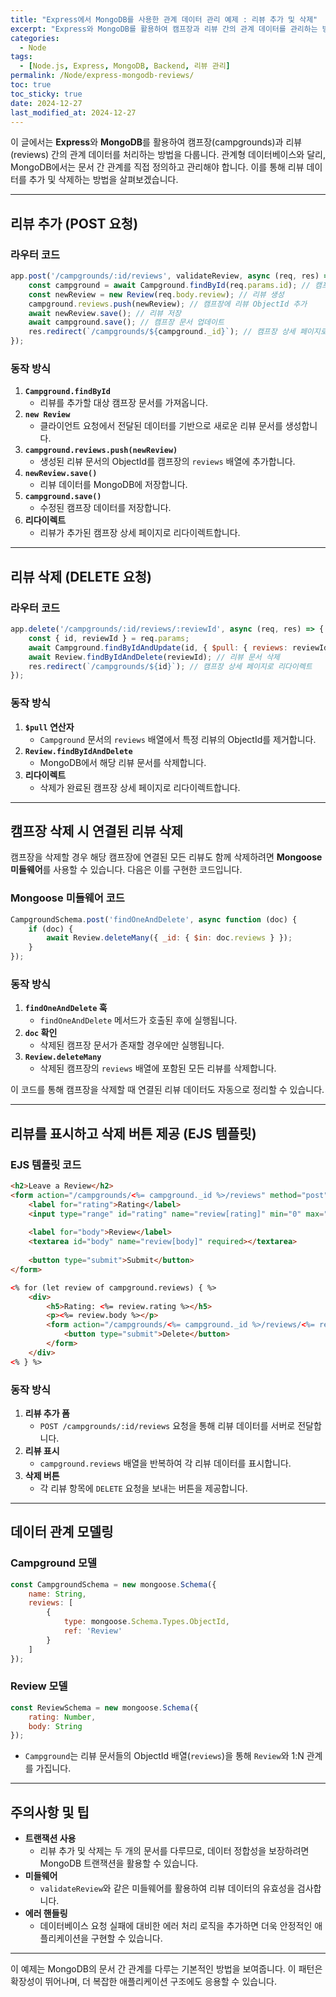 ```yaml
---
title: "Express에서 MongoDB를 사용한 관계 데이터 관리 예제 : 리뷰 추가 및 삭제"
excerpt: "Express와 MongoDB를 활용하여 캠프장과 리뷰 간의 관계 데이터를 관리하는 방법을 상세히 설명합니다."
categories:
  - Node
tags:
  - [Node.js, Express, MongoDB, Backend, 리뷰 관리]
permalink: /Node/express-mongodb-reviews/
toc: true
toc_sticky: true
date: 2024-12-27
last_modified_at: 2024-12-27 
---
```


이 글에서는 **Express**와 **MongoDB**를 활용하여 캠프장(campgrounds)과 리뷰(reviews) 간의 관계 데이터를 처리하는 방법을 다룹니다. 관계형 데이터베이스와 달리, MongoDB에서는 문서 간 관계를 직접 정의하고 관리해야 합니다. 이를 통해 리뷰 데이터를 추가 및 삭제하는 방법을 살펴보겠습니다.

---

## 리뷰 추가 (POST 요청)

### 라우터 코드
```javascript
app.post('/campgrounds/:id/reviews', validateReview, async (req, res) => {
    const campground = await Campground.findById(req.params.id); // 캠프장 문서 가져오기
    const newReview = new Review(req.body.review); // 리뷰 생성
    campground.reviews.push(newReview); // 캠프장에 리뷰 ObjectId 추가
    await newReview.save(); // 리뷰 저장
    await campground.save(); // 캠프장 문서 업데이트
    res.redirect(`/campgrounds/${campground._id}`); // 캠프장 상세 페이지로 리다이렉트
});
```

### 동작 방식
1. **`Campground.findById`**
   - 리뷰를 추가할 대상 캠프장 문서를 가져옵니다.
2. **`new Review`**
   - 클라이언트 요청에서 전달된 데이터를 기반으로 새로운 리뷰 문서를 생성합니다.
3. **`campground.reviews.push(newReview)`**
   - 생성된 리뷰 문서의 ObjectId를 캠프장의 `reviews` 배열에 추가합니다.
4. **`newReview.save()`**
   - 리뷰 데이터를 MongoDB에 저장합니다.
5. **`campground.save()`**
   - 수정된 캠프장 데이터를 저장합니다.
6. **리다이렉트**
   - 리뷰가 추가된 캠프장 상세 페이지로 리다이렉트합니다.

---

## 리뷰 삭제 (DELETE 요청)

### 라우터 코드
```javascript
app.delete('/campgrounds/:id/reviews/:reviewId', async (req, res) => {
    const { id, reviewId } = req.params;
    await Campground.findByIdAndUpdate(id, { $pull: { reviews: reviewId } }); // 캠프장 문서에서 리뷰 ObjectId 제거
    await Review.findByIdAndDelete(reviewId); // 리뷰 문서 삭제
    res.redirect(`/campgrounds/${id}`); // 캠프장 상세 페이지로 리다이렉트
});
```

### 동작 방식
1. **`$pull` 연산자**
   - `Campground` 문서의 `reviews` 배열에서 특정 리뷰의 ObjectId를 제거합니다.
2. **`Review.findByIdAndDelete`**
   - MongoDB에서 해당 리뷰 문서를 삭제합니다.
3. **리다이렉트**
   - 삭제가 완료된 캠프장 상세 페이지로 리다이렉트합니다.

---

## 캠프장 삭제 시 연결된 리뷰 삭제

캠프장을 삭제할 경우 해당 캠프장에 연결된 모든 리뷰도 함께 삭제하려면 **Mongoose 미들웨어**를 사용할 수 있습니다. 다음은 이를 구현한 코드입니다.

### Mongoose 미들웨어 코드
```javascript
CampgroundSchema.post('findOneAndDelete', async function (doc) {
    if (doc) {
        await Review.deleteMany({ _id: { $in: doc.reviews } });
    }
});
```

### 동작 방식
1. **`findOneAndDelete` 훅**
   - `findOneAndDelete` 메서드가 호출된 후에 실행됩니다.
2. **`doc` 확인**
   - 삭제된 캠프장 문서가 존재할 경우에만 실행됩니다.
3. **`Review.deleteMany`**
   - 삭제된 캠프장의 `reviews` 배열에 포함된 모든 리뷰를 삭제합니다.

이 코드를 통해 캠프장을 삭제할 때 연결된 리뷰 데이터도 자동으로 정리할 수 있습니다.

---

## 리뷰를 표시하고 삭제 버튼 제공 (EJS 템플릿)

### EJS 템플릿 코드
```html
<h2>Leave a Review</h2>
<form action="/campgrounds/<%= campground._id %>/reviews" method="post">
    <label for="rating">Rating</label>
    <input type="range" id="rating" name="review[rating]" min="0" max="5" step="1">
    
    <label for="body">Review</label>
    <textarea id="body" name="review[body]" required></textarea>
    
    <button type="submit">Submit</button>
</form>

<% for (let review of campground.reviews) { %>
    <div>
        <h5>Rating: <%= review.rating %></h5>
        <p><%= review.body %></p>
        <form action="/campgrounds/<%= campground._id %>/reviews/<%= review._id %>?_method=DELETE" method="post">
            <button type="submit">Delete</button>
        </form>
    </div>
<% } %>
```

### 동작 방식
1. **리뷰 추가 폼**
   - `POST /campgrounds/:id/reviews` 요청을 통해 리뷰 데이터를 서버로 전달합니다.
2. **리뷰 표시**
   - `campground.reviews` 배열을 반복하여 각 리뷰 데이터를 표시합니다.
3. **삭제 버튼**
   - 각 리뷰 항목에 `DELETE` 요청을 보내는 버튼을 제공합니다.

---

## 데이터 관계 모델링

### Campground 모델
```javascript
const CampgroundSchema = new mongoose.Schema({
    name: String,
    reviews: [
        {
            type: mongoose.Schema.Types.ObjectId,
            ref: 'Review'
        }
    ]
});
```

### Review 모델
```javascript
const ReviewSchema = new mongoose.Schema({
    rating: Number,
    body: String
});
```

- `Campground`는 리뷰 문서들의 ObjectId 배열(`reviews`)을 통해 `Review`와 1:N 관계를 가집니다.

---

## 주의사항 및 팁
- **트랜잭션 사용**
  - 리뷰 추가 및 삭제는 두 개의 문서를 다루므로, 데이터 정합성을 보장하려면 MongoDB 트랜잭션을 활용할 수 있습니다.
- **미들웨어**
  - `validateReview`와 같은 미들웨어를 활용하여 리뷰 데이터의 유효성을 검사합니다.
- **에러 핸들링**
  - 데이터베이스 요청 실패에 대비한 에러 처리 로직을 추가하면 더욱 안정적인 애플리케이션을 구현할 수 있습니다.

---

이 예제는 MongoDB의 문서 간 관계를 다루는 기본적인 방법을 보여줍니다. 이 패턴은 확장성이 뛰어나며, 더 복잡한 애플리케이션 구조에도 응용할 수 있습니다.

